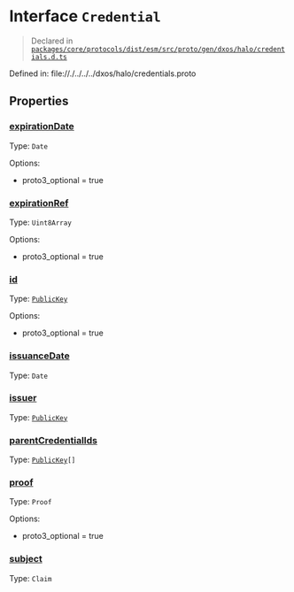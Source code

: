 # Interface `Credential`
> Declared in [`packages/core/protocols/dist/esm/src/proto/gen/dxos/halo/credentials.d.ts`]()

Defined in:
   file://./../../../dxos/halo/credentials.proto
## Properties
### [expirationDate]()
Type: <code>Date</code>

Options:
  - proto3_optional = true

### [expirationRef]()
Type: <code>Uint8Array</code>

Options:
  - proto3_optional = true

### [id]()
Type: <code>[PublicKey](/api/@dxos/client/classes/PublicKey)</code>

Options:
  - proto3_optional = true

### [issuanceDate]()
Type: <code>Date</code>



### [issuer]()
Type: <code>[PublicKey](/api/@dxos/client/classes/PublicKey)</code>



### [parentCredentialIds]()
Type: <code>[PublicKey](/api/@dxos/client/classes/PublicKey)[]</code>



### [proof]()
Type: <code>Proof</code>

Options:
  - proto3_optional = true

### [subject]()
Type: <code>Claim</code>



    